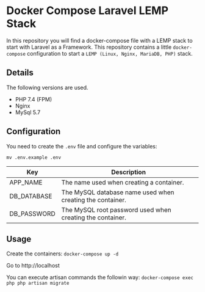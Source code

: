 # Docker Compose Laravel LEMP Stack

In this repository you will find a docker-compose file with a LEMP stack to start with Laravel as a Framework.
This repository contains a little `docker-compose` configuration to start a `LEMP (Linux, Nginx, MariaDB, PHP)` stack.

## Details

The following versions are used.

* PHP 7.4 (FPM)
* Nginx
* MySql 5.7

## Configuration

You need to create the `.env` file and configure the variables:

```mv .env.example .env```

| Key | Description |
|-----|-------------|
|APP_NAME|The name used when creating a container.|
|DB_DATABASE|The MySQL database name used when creating the container.|
|DB_PASSWORD|The MySQL root password used when creating the container.|

## Usage

Create the containers:
```docker-compose up -d```

Go to http://localhost

You can execute artisan commands the followin way:
```docker-compose exec php php artisan migrate```